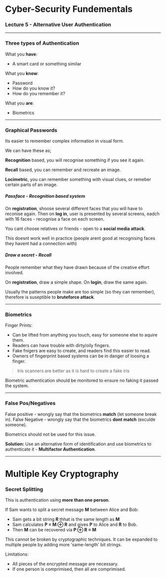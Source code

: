 # Cyber-Security Fundementals
### Lecture 5 - Alternative User Authentication
---

### Three types of Authentication

What you **have**:
- A smart card or something similar

What you **know**:
- Password
- How do you know it?
- How do you remember it?

What you **are**:
- Biometrics

---

### Graphical Passwords

Its easier to remember complex information in visual form. 

We can have these as;

**Recognition** based, you will recognise something if you see it again.

**Recall** based, you can remember and recreate an image.

**Locimetric**, you can remember something with visual clues, or remeber certain parts of an image.

##### Passface - Recognition based system

On **registration**, shoose several different faces that you will have to reconise again. Then on **log in**, user is presented by several screens, eadch with 16 faces - recognise a face on each screen. 

You cant choose relatives or friends - open to a **social media attack**.

This doesnt work well in practice (people arent good at recognising faces they havent had a connection with)

##### Draw a secret - Recall

People remember what they have drawn because of the creative effort involved.

On **registration**, draw a simple shape. On **login**, draw the same again. 

Usually the patterns people make are too simple (so they can remember), therefore is suseptible to **bruteforce attack**.

---

### Biometrics

Finger Prints:


- Can be lifted from anything you touch, easy for someone else to aquire them.
- Readers can have trouble with dirty/oily fingers.
- Fake fnigers are easy to create, and readers find this easier to read.
- Owners of fingerprint based systems can be in danger of loosing a finger.

> Iris scanners are better as it is hard to create a fake iris

Biometric authentication should be monitored to ensure no faking it passed the system.

---

### False Pos/Negatives

False positive - wrongly say that the biometrics **match** (let someone break in).
False Negative - wrongly say that the biometrics **dont match** (exculde someone).

Biometrics should not be used for this issue.

**Solution:** Use an alternative form of identification and use biometrics to authenticate it - **Multifactor Authentication**.

---

# Multiple Key Cryptography
### Secret Splitting

This is authentication using **more than one person**. 

If Sam wants to split a secret message **M** between Alice and Bob: 

- Sam gets a bit string **R** thhat is the same length as **M** 
- Sam calculates **P = M ⊕ R** and gives **P** to Alice and **R** to Bob. 
- Then **M** can be recovered via **P ⊕ R = M**

This cannot be broken by cryptographic techniques. It can be expanded to multiple people by adding more 'same-length' bit strings.

Limitations: 

- All pieces of the encrypted message are necessary.
- If one person is comprimised, then all are comprimised.




